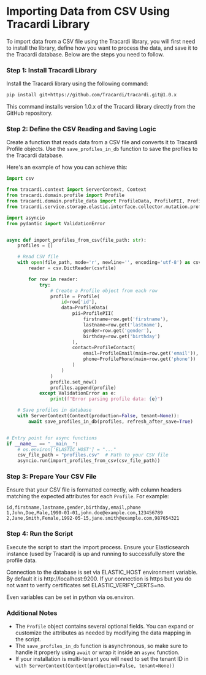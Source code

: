 # Importing Data from CSV Using Tracardi Library

To import data from a CSV file using the Tracardi library, you will first need to install the library, define how you
want to process the data, and save it to the Tracardi database. Below are the steps you need to follow.

### Step 1: Install Tracardi Library

Install the Tracardi library using the following command:

```bash
pip install git+https://github.com/Tracardi/tracardi.git@1.0.x
```

This command installs version 1.0.x of the Tracardi library directly from the GitHub repository.

### Step 2: Define the CSV Reading and Saving Logic

Create a function that reads data from a CSV file and converts it to Tracardi Profile objects. Use the
`save_profiles_in_db` function to save the profiles to the Tracardi database.

Here's an example of how you can achieve this:

```python
import csv

from tracardi.context import ServerContext, Context
from tracardi.domain.profile import Profile
from tracardi.domain.profile_data import ProfileData, ProfilePII, ProfileContact, ProfileEmail, ProfilePhone
from tracardi.service.storage.elastic.interface.collector.mutation.profile import save_profiles_in_db

import asyncio
from pydantic import ValidationError


async def import_profiles_from_csv(file_path: str):
    profiles = []

    # Read CSV file
    with open(file_path, mode='r', newline='', encoding='utf-8') as csvfile:
        reader = csv.DictReader(csvfile)

        for row in reader:
            try:
                # Create a Profile object from each row
                profile = Profile(
                    id=row['id'],
                    data=ProfileData(
                        pii=ProfilePII(
                            firstname=row.get('firstname'),
                            lastname=row.get('lastname'),
                            gender=row.get('gender'),
                            birthday=row.get('birthday')
                        ),
                        contact=ProfileContact(
                            email=ProfileEmail(main=row.get('email')),
                            phone=ProfilePhone(main=row.get('phone'))
                        )
                    )
                )
                profile.set_new()
                profiles.append(profile)
            except ValidationError as e:
                print(f"Error parsing profile data: {e}")

    # Save profiles in database
    with ServerContext(Context(production=False, tenant=None)):
        await save_profiles_in_db(profiles, refresh_after_save=True)


# Entry point for async functions
if __name__ == "__main__":
    # os.environ['ELASTIC_HOST'] = "..."
    csv_file_path = "profiles.csv"  # Path to your CSV file
    asyncio.run(import_profiles_from_csv(csv_file_path))
```

### Step 3: Prepare Your CSV File

Ensure that your CSV file is formatted correctly, with column headers matching the expected attributes for each
`Profile`. For example:

```csv
id,firstname,lastname,gender,birthday,email,phone
1,John,Doe,Male,1990-01-01,john.doe@example.com,123456789
2,Jane,Smith,Female,1992-05-15,jane.smith@example.com,987654321
```

### Step 4: Run the Script

Execute the script to start the import process. Ensure your Elasticsearch instance (used by Tracardi) is up and running
to successfully store the profile data.

Connection to the database is set via ELASTIC_HOST environment variable. By default it is http://localhost:9200.
If yur connection is https but you do not want to verify certificates set ELASTIC_VERIFY_CERTS=no.

Even variables can be set in python via os.environ.


### Additional Notes

- The `Profile` object contains several optional fields. You can expand or customize the attributes as needed by
  modifying the data mapping in the script.
- The `save_profiles_in_db` function is asynchronous, so make sure to handle it properly using `await` or wrap it inside
  an `async` function.
- If your installation is multi-tenant you will need to set the tenant ID in `with ServerContext(Context(production=False, tenant=None))`

